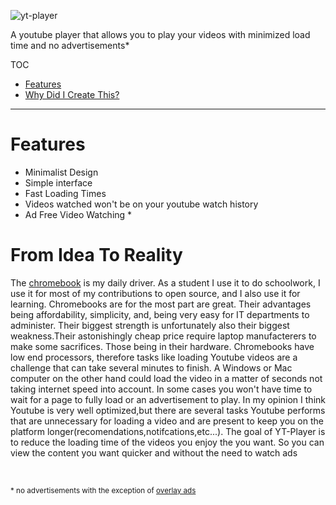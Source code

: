 ![yt-player](https://user-images.githubusercontent.com/79121360/123011395-1f052f80-d375-11eb-8a32-f01148fb416b.gif)

A youtube player that allows you to play your videos with minimized load time and no advertisements* 

TOC
- [Features](https://github.com/UnrealApex/yt-player#features)
- [Why Did I Create This?](https://github.com/UnrealApex/yt-player#from-idea-to-reality)

---- 
# Features
- Minimalist Design
- Simple interface
- Fast Loading Times
- Videos watched won't be on your youtube watch history
- Ad Free Video Watching *

# From Idea To Reality 
The [chromebook](https://www.google.com/chromebook/) is my daily driver. As a student I use it to do schoolwork, I use it for most of my contributions to open source,  and I also use it for learning. Chromebooks are for the most part are great. Their advantages being affordability, simplicity, and, being very easy for IT departments to administer. Their biggest strength is unfortunately also their biggest weakness.Their astonishingly cheap price require laptop manufacterers to make some sacrifices. Those being in their hardware. Chromebooks have low end processors, therefore tasks like loading Youtube videos are a challenge that can take several minutes to finish. A Windows or Mac computer on the other hand could load the video in a matter of seconds not taking internet speed into account. In some cases you won't have time to wait for a page to fully load or an advertisement to play. In my opinion I think Youtube is very well optimized,but there are several tasks Youtube performs that are unnecessary for loading a video and are present to keep you on the platform longer(recomendations,notifcations,etc...). The goal of YT-Player is to reduce the loading time of the videos you enjoy the you want. So you can view the content you want quicker and without the need to watch ads



<br>

<sub>\* no advertisements with the exception of [overlay ads](https://support.google.com/youtube/answer/2467968?hl=en) </sub>
